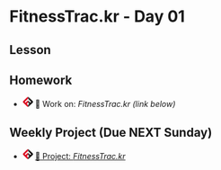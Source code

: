 # FitnessTrac.kr - Day 01

## Lesson
<!-- - ![FSA](/logo.png) [📺 Lecture]() -->
<!-- - ![FSA](/logo.png) [👾 Demo Code - JS](app.js) -->

## Homework
- ![FSA](/logo.png) 🔬 Work on: *FitnessTrac.kr (link below)*

## Weekly Project (Due NEXT Sunday)
- ![FSA](/logo.png) [🔬 Project: *FitnessTrac.kr*](https://learn.fullstackacademy.com/workshop/5eb185416a449000046b2bf9/landing)
